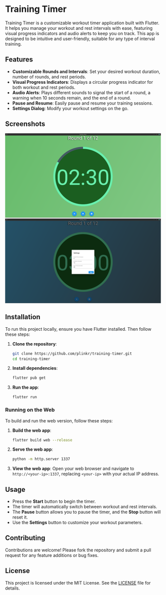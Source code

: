 # Training Timer

Training Timer is a customizable workout timer application built with Flutter. It helps you manage your workout and rest intervals with ease, featuring visual progress indicators and audio alerts to keep you on track. This app is designed to be intuitive and user-friendly, suitable for any type of interval training.

## Features

- **Customizable Rounds and Intervals**: Set your desired workout duration, number of rounds, and rest periods.
- **Visual Progress Indicators**: Displays a circular progress indicator for both workout and rest periods.
- **Audio Alerts**: Plays different sounds to signal the start of a round, a warning when 10 seconds remain, and the end of a round.
- **Pause and Resume**: Easily pause and resume your training sessions.
- **Settings Dialog**: Modify your workout settings on the go.

## Screenshots

![Timer Screen](screenshots/training_timer_screen.png)
![Settings Screen](screenshots/training_timer_settings.png)

## Installation

To run this project locally, ensure you have Flutter installed. Then follow these steps:

1. **Clone the repository**:
    ```sh
    git clone https://github.com/plinkr/training-timer.git
    cd training-timer
    ```

2. **Install dependencies**:
    ```sh
    flutter pub get
    ```

3. **Run the app**:
    ```sh
    flutter run
    ```

### Running on the Web

To build and run the web version, follow these steps:

1. **Build the web app**:
    ```sh
    flutter build web --release
    ```

2. **Serve the web app**:
    ```sh
    python -m http.server 1337
    ```

3. **View the web app**:
    Open your web browser and navigate to `http://<your-ip>:1337`, replacing `<your-ip>` with your actual IP address.

## Usage

- Press the **Start** button to begin the timer.
- The timer will automatically switch between workout and rest intervals.
- The **Pause** button allows you to pause the timer, and the **Stop** button will reset it.
- Use the **Settings** button to customize your workout parameters.

## Contributing

Contributions are welcome! Please fork the repository and submit a pull request for any feature additions or bug fixes.

## License

This project is licensed under the MIT License. See the [LICENSE](LICENSE) file for details.

